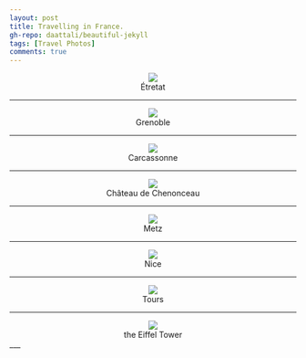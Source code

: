```yaml
---
layout: post
title: Travelling in France.
gh-repo: daattali/beautiful-jekyll
tags: [Travel Photos]
comments: true
---
```

<div align=center>
<img src="/Lifang/France/Étretat.jpg"  />
</div>
<center>Étretat</center>

___

<div align=center>
<img src="/Lifang/France/Grenoble.jpeg"  />
</div>
<center>Grenoble</center>

___

<div align=center>
<img src="/Lifang/France/Carcassonne.jpeg"  />
</div>
<center>Carcassonne</center>

___

<div align=center>
<img src="/Lifang/France/Château de Chenonceau.jpeg"  />
</div>
<center>Château de Chenonceau</center>

___

<div align=center>
<img src="/Lifang/France/Metz.jpeg"  />
</div>
<center>Metz</center>

___

<div align=center>
<img src="/Lifang/France/Nice.jpg"  />
</div>
<center>Nice</center>

___

<div align=center>
<img src="/Lifang/France/Tours.jpeg"  />
</div>
<center>Tours</center>

___

<div align=center>
<img src="/Lifang/France/the Eiffel Tower.jpg"  />
</div>
<center>the Eiffel Tower</center>
___

